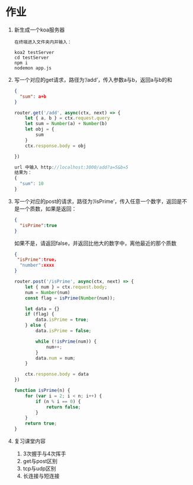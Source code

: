 # 作业

1. 新生成一个koa服务器

   ```
   在终端进入文件夹内并输入：
   
   koa2 testServer
   cd testServer 
   npm i
   nodemon app.js
   
   ```

   

2. 写一个对应的get请求，路径为‘/add’，传入参数a与b，返回a与b的和

   ```json
   {
     "sum": a+b
   }
   ```

   ```js
   router.get('/add', async(ctx, next) => {
       let { a, b } = ctx.request.query
       let sum = Number(a) + Number(b)
       let obj = {
           sum
       }
       ctx.response.body = obj
   
   })
   
   url 中输入 http://localhost:3000/add?a=5&b=5
   结果为：
   {
     "sum": 10
   }
   ```

   

3. 写一个对应的post的请求，路径为‘/isPrime’，传入任意一个数字，返回是不是一个质数，如果是返回：

   ```json
   {
     "isPrime":true
   }
   ```

   如果不是，请返回false，并返回比他大的数字中，离他最近的那个质数

   ```json
   {
   	"isPrime":true，
     "number":xxxx
   }
   ```

   ```js
   router.post('/isPrime', async(ctx, next) => {
       let { num } = ctx.request.body;
       num = Number(num)
       const flag = isPrime(Number(num));
   
       let data = {}
       if (flag) {
           data.isPrime = true;
       } else {
           data.isPrime = false;
   
           while (!isPrime(num)) {
               num++;
           }
           data.num = num;
       }
   
       ctx.response.body = data
   })
   
   function isPrime(n) {
       for (var i = 2; i < n; i++) {
           if (n % i == 0) {
               return false;
           }
       }
       return true;
   }
   ```

   

4. 复习课堂内容

   1. 3次握手与4次挥手
   2. get与post区别
   3. tcp与udp区别
   4. 长连接与短连接

